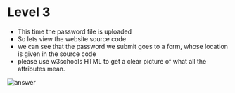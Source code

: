 # Level 3

- This time the password file is uploaded
- So lets view the website source code
- we can see that the password we submit goes to a form, whose location is given in the source code
- please use w3schools HTML to get a clear picture of what all the attributes mean.

![answer](HackThisSite/basic_missions/lvl_3/ans.png)
